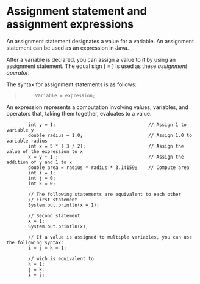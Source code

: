 # Assignment statement and assignment expressions
An assignment statement designates a value for a variable. An assignment statement can be
used as an expression in Java.

After a variable is declared, you can assign a value to it by using an assignment statement.
The equal sign ( = ) is used as these *assignment operator*.

The syntax for assignment statements is as follows:
>          Variable = expression;

An expression represents a computation involving values, variables, and operators that,
taking them together, evaluates to a value.

```
        int y = 1;                                  // Assign 1 to variable y
        double radius = 1.0;                        // Assign 1.0 to variable radius
        int x = 5 * ( 3 / 2);                       // Assign the value of the expression to x
        x = y + 1 ;                                 // Assign the addition of y and 1 to x
        double area = radius * radius * 3.14159;    // Compute area
        int i = 1;
        int j = 0;
        int k = 0;

        // The following statements are equivalent to each other
        // First statement
        System.out.println(x = 1);

        // Second statement
        x = 1;
        System.out.println(x);

        // If a value is assigned to multiple variables, you can use the following syntax:
        i = j = k = 1;

        // wich is equivalent to
        k = 1;
        j = k;
        i = j;
```